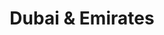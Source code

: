 ---
category: rest-of-the-world
title: Dubai & Emirates
class: dubai-and-emirates
cruiseline: Royal Caribbean – Splendour of the Seas
special-info: Include Flights & Transfers
price: 729
nights: 8
cruise-url: http://www.planetcruise.co.uk/royal-caribbean-cruises/splendour-of-the-seas/07-february-2016/81479?referrersiteid=970
---